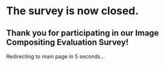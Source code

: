 # The survey is now closed.

## Thank you for participating in our Image Compositing Evaluation Survey!

<html>
<head>
<meta charset="UTF-8">
<script>
  var countdown = 5; // Set the countdown time in seconds

  // Function to update the countdown timer
  function updateCountdown() {
    var countdownElement = document.getElementById('countdown');
    countdown--;
    countdownElement.innerText = countdown;

    if (countdown <= 0) {
      clearInterval(timer);
      window.location.href = 'https://miangoleh.github.io/'; // Replace with your desired URL
    }
  }

  // Start the countdown timer
  var timer = setInterval(updateCountdown, 1000); // Update every 1 second
</script>
</head>
<body>
<p>Redirecting to main page in <span id="countdown">5</span> seconds...</p>
</body>
</html>


<!-- ## Instructions:
In this survey, you will be presented with pairs of composited images along with a mask that highlights the composited region, such as the box in the example below. Your objective is to choose the image that, in your opinion, showcases superior compositing quality. Please take your time to carefully examine each image pair and determine which one has **the foreground object better matching the background environment**.

<img src="./survey_example.jpeg" alt="Example" style="width: 600px; height: 400px;">

## Survey Completion:

Thank you once again for your participation. Let's begin the evaluation of image compositing quality!

<html>
<head>
    <title>Image Compositing Survey</title>
    <style>
    .my-button {
      display: inline-block;
      padding: 10px 20px;
      font-size: 16px;
      text-align: center;
      text-decoration: none;
      background-color: #4CAF50;
      color: #fff;
      border-radius: 4px;
      transition: background-color 0.3s;
    }
    
    .my-button:hover {
      background-color: #45a049;
    }
    </style>
    <script>
        function redirectRandomLink() {
            // Specify the list of links
            var links = [
                "https://www.surveymonkey.ca/r/NXSQDMR",
                "https://www.surveymonkey.ca/r/NXSTFB6",
                "https://www.surveymonkey.ca/r/NXS3982",
                "https://www.surveymonkey.ca/r/NXSL2V3",
                "https://www.surveymonkey.ca/r/NXSDGJV"
            ];

            // Generate a random index within the range of available links
            var randomIndex = Math.floor(Math.random() * links.length);

            // Redirect the user to the randomly selected link
            window.location.href = links[randomIndex];
        }
    </script>
</head>
<body>
    <a class="my-button" onclick="redirectRandomLink()">Click Here to Start the Survey</a>
</body>
</html>

 -->
